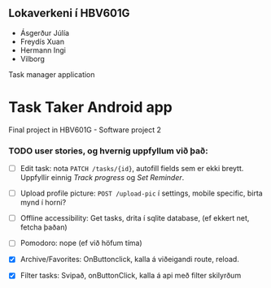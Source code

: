 ## Lokaverkeni í HBV601G
- Ásgerður Júlía
- Freydís Xuan
- Hermann Ingi
- Vilborg

Task manager application
# Task Taker Android app

Final project in HBV601G - Software project 2

### TODO user stories, og hvernig uppfyllum við það:

- [ ] Edit task: nota `PATCH /tasks/{id}`, autofill fields sem er ekki breytt. 
Uppfyllir einnig *Track progress* og *Set Reminder*. 
- [ ] Upload profile picture: `POST /upload-pic` í settings, mobile specific, birta mynd í horni?
- [ ] Offline accessibility: Get tasks, drita í sqlite database, (ef ekkert net, fetcha þaðan)
- [ ] Pomodoro: nope (ef við höfum tíma)
- [x] Archive/Favorites: OnButtonclick, kalla á viðeigandi route, reload. 
- [x] Filter tasks: Svipað, onButtonClick, kalla á api með filter skilyrðum



